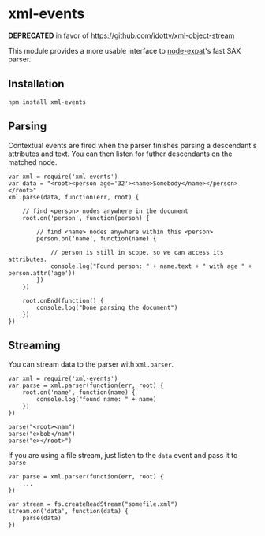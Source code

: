 
xml-events
==========

**DEPRECATED** in favor of https://github.com/idottv/xml-object-stream

This module provides a more usable interface to [node-expat](https://github.com/astro/node-expat)'s fast SAX parser. 


Installation 
------------

    npm install xml-events


Parsing
-------

Contextual events are fired when the parser finishes parsing a descendant's attributes and text. You can then listen for futher descendants on the matched node. 

    var xml = require('xml-events')
    var data = "<root><person age='32'><name>Somebody</name></person></root>"
    xml.parse(data, function(err, root) {

        // find <person> nodes anywhere in the document
        root.on('person', function(person) {
    
            // find <name> nodes anywhere within this <person>
            person.on('name', function(name) {
                
                // person is still in scope, so we can access its attributes.
                console.log("Found person: " + name.text + " with age " + person.attr('age'))
            })
        })

        root.onEnd(function() {
            console.log("Done parsing the document")
        })
    })

Streaming
---------

You can stream data to the parser with `xml.parser`. 

    var xml = require('xml-events')
    var parse = xml.parser(function(err, root) {
        root.on('name', function(name) {
            console.log("found name: " + name)
        })
    })

    parse("<root><nam")
    parse("e>bob</nam")
    parse("e></root>")

If you are using a file stream, just listen to the `data` event and pass it to `parse`

    var parse = xml.parser(function(err, root) {
        ...
    })

    var stream = fs.createReadStream("somefile.xml")
    stream.on('data', function(data) {
        parse(data)
    })
    

